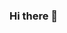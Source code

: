 ### Hi there 👋

<!--
**senasengul8/senasengul8** is a ✨ _special_ ✨ repository because its `README.md` (this file) appears on your GitHub profile.

Here are some ideas to get you started:

- 🔭 Currently working on: I graduated from Middle East Technical University (METU) with a degree in Computer Engineering. I am currently focusing on learning full-stack development with Spring and .NET technologies. 

🌱 Currently learning: I am dedicated to expanding my development skills, particularly in Spring and .NET technologies

👯 Looking to collaborate on: I am interested in collaborating with individuals who have experience in full-stack development or machine learning or share an interest in the same technologies. Collaboration on specific projects or in certain areas would be exciting for me.


📫 How to reach me: You can contact me through LinkedIn. My profile is senanursengul8.

😄 Pronouns: I prefer the use of "she/her" pronouns.


-->
